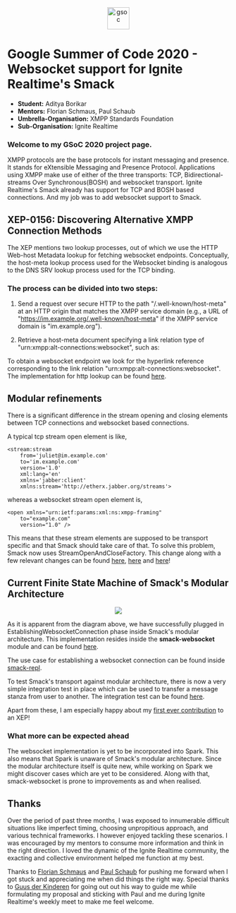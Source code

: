 <center><a href="https://summerofcode.withgoogle.com/projects/#6653942668197888"><img src="https://developers.google.com/open-source/gsoc/resources/downloads/GSoC-logo-horizontal.svg" alt="gsoc" height="50"/></a></center>

# Google Summer of Code 2020 - Websocket support for Ignite Realtime's Smack

* **Student:** Aditya Borikar
* **Mentors:** Florian Schmaus, Paul Schaub
* **Umbrella-Organisation:** XMPP Standards Foundation
* **Sub-Organisation:** Ignite Realtime

### Welcome to my GSoC 2020 project page.

XMPP protocols are the base protocols for instant messaging and presence. It stands for eXtensible Messaging and Presence Protocol. Applications using XMPP make use of either of the three transports: TCP, Bidirectional-streams Over Synchronous(BOSH) and websocket transport. Ignite Realtime's Smack already has support for TCP and BOSH based connections. And my job was to add websocket support to Smack.

## XEP-0156: Discovering Alternative XMPP Connection Methods

The XEP mentions two lookup processes, out of which we use the HTTP Web-host Metadata lookup for fetching websocket endpoints. Conceptually, the host-meta lookup process used for the Websocket binding is analogous to the DNS SRV lookup process used for the TCP binding.

### The process can be divided into two steps:

1) Send a request over secure HTTP to the path
   "/.well-known/host-meta" at an HTTP origin that matches the XMPP service domain (e.g., a URL of "https://im.example.org/.well-known/host-meta" if the XMPP service domain is "im.example.org").

2) Retrieve a host-meta document specifying a link relation type of "urn:xmpp:alt-connections:websocket", such as: 


	<XRD xmlns='http://docs.oasis-open.org/ns/xri/xrd-1.0'>
	    <Link rel="urn:xmpp:alt-connections:websocket" href="wss://im.example.org:443/ws" />
	</XRD>
       

To obtain a websocket endpoint we look for the hyperlink reference corresponding to the link relation "urn:xmpp:alt-connections:websocket". The implementation for http lookup can be found [here](https://github.com/igniterealtime/Smack/commit/dcb66eef592bf3959a3aaafae0802e0b35500e2d).

## Modular refinements

There is a significant difference in the stream opening and closing elements between TCP connections and websocket based connections.

A typical tcp stream open element is like,

	<stream:stream
		from='juliet@im.example.com'
		to='im.example.com'
		version='1.0'
		xml:lang='en'
		xmlns='jabber:client'
		xmlns:stream='http://etherx.jabber.org/streams'>


whereas a websocket stream open element is,

	<open xmlns="urn:ietf:params:xml:ns:xmpp-framing"
		to="example.com"
		version="1.0" />



This means that these stream elements are supposed to be transport specific and that Smack should take care of that. To solve this problem, Smack now uses StreamOpenAndCloseFactory. This change along with a few relevant changes can be found [here](https://github.com/igniterealtime/Smack/commit/0e49adff1d4d88359c3a0c2c2d60efdfc31677e8), [here](https://github.com/igniterealtime/Smack/commit/9fcc97836bf5bb8fb788dc44675bf4e5f50e6f25) and [here](https://github.com/igniterealtime/Smack/commit/648a1cfab1f69f9b00070182d55142d3d0f35965)!

## Current Finite State Machine of Smack's Modular Architecture

<center>
    <img src="https://adiaholic.github.io/GSOC2020/assets/images/websocketAndTcp.png">
</center>

As it is apparent from the diagram above, we have successfully plugged in EstablishingWebsocketConnection phase inside Smack's modular architecture. This implementation resides inside the <b>smack-websocket</b> module and can be found [here](https://github.com/igniterealtime/Smack/pull/399).

The use case for establishing a websocket connection can be found inside [smack-repl]().

To test Smack's transport against modular architecture, there is now a very simple integration test in place which can be used to transfer a message stanza from user to another. The integration test can be found [here](https://github.com/igniterealtime/Smack/commit/fcaeca48ec0eb3848c51ee778ce3626b06c9b7db).

Apart from these, I am especially happy about my [first ever contribution](https://github.com/xsf/xeps/commit/b5924b77908d6762345f95d2972169cc3f93c785) to an XEP!

### What more can be expected ahead

The websocket implementation is yet to be incorporated into Spark. This also means that Spark is unaware of Smack's modular architecture. Since the modular architecture itself is quite new, while working on Spark we might discover cases which are yet to be considered. Along with that, smack-websocket is prone to improvements as and when realised.


## Thanks

Over the period of past three months, I was exposed to innumerable difficult situations like imperfect timing, choosing unpropitious approach, and various technical frameworks. I however enjoyed tackling these scenarios. I was encouraged by my mentors to consume more information and think in the right direction. I loved the dynamic of the Ignite Realtime community, the exacting and collective environment helped me function at my best.

Thanks to [Florian Schmaus](https://github.com/Flowdalic) and [Paul Schaub](https://github.com/vanitasvitae) for pushing me forward when I got stuck and appreciating me when did things the right way. Special thanks to [Guus der Kinderen](https://github.com/guusdk) for going out out his way to guide me while formulating my proposal and sticking with Paul and me during Ignite Realtime's weekly meet to make me feel welcome.
